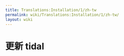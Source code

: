 ```yaml
---
title: Translations:Installation/1/zh-tw
permalink: wiki/Translations:Installation/1/zh-tw/
layout: wiki
---
```


# 更新 tidal
